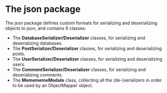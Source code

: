 # The json package

The json package defines custom formats for serializing and deserializing objects to json, and contains 9 classes:

- The **DatabaseSerializer/Deserializer** classes, for serializing and deserializing databases.
- The **PostSerializer/Deserializer** classes, for serializing and deserializing posts.
- The **UserSerializer/Deserializer** classes, for serializing and deserializing users.
- The **CommentSerializer/Deserializer** classes, for serializing and deserializing comments.
- The **MemememeModule** class, collecting all the (de-)serializers in order to be used by an ObjectMapper object.